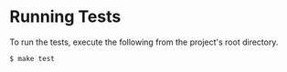 # Running Tests

To run the tests, execute the following from the project's root directory.

```
$ make test
```
